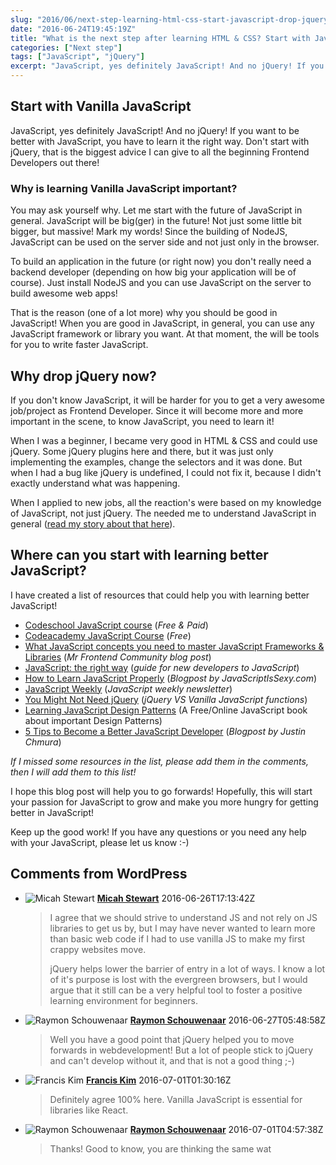 ```yaml
---
slug: "2016/06/next-step-learning-html-css-start-javascript-drop-jquery/"
date: "2016-06-24T19:45:19Z"
title: "What is the next step after learning HTML & CSS? Start with JavaScript, drop jQuery!"
categories: ["Next step"]
tags: ["JavaScript", "jQuery"]
excerpt: "JavaScript, yes definitely JavaScript! And no jQuery! If you want to be better with JavaScript, you..."
---
```


## Start with Vanilla JavaScript

JavaScript, yes definitely JavaScript! And no jQuery! If you want to be better with JavaScript, you have to learn it the right way. Don't start with jQuery, that is the biggest advice I can give to all the beginning Frontend Developers out there!

### Why is learning Vanilla JavaScript important?

You may ask yourself why. Let me start with the future of JavaScript in general. JavaScript will be big(ger) in the future! Not just some little bit bigger, but massive! Mark my words! Since the building of NodeJS, JavaScript can be used on the server side and not just only in the browser.

To build an application in the future (or right now) you don't really need a backend developer (depending on how big your application will be of course). Just install NodeJS and you can use JavaScript on the server to build awesome web apps!

That is the reason (one of a lot more) why you should be good in JavaScript! When you are good in JavaScript, in general, you can use any JavaScript framework or library you want. At that moment, the will be tools for you to write faster JavaScript.

## Why drop jQuery now?

If you don't know JavaScript, it will be harder for you to get a very awesome job/project as Frontend Developer. Since it will become more and more important in the scene, to know JavaScript, you need to learn it!

When I was a beginner, I became very good in HTML & CSS and could use jQuery. Some jQuery plugins here and there, but it was just only implementing the examples, change the selectors and it was done. But when I had a bug like jQuery is undefined, I could not fix it, because I didn't exactly understand what was happening.

When I applied to new jobs, all the reaction's were based on my knowledge of JavaScript, not just jQuery. The needed me to understand JavaScript in general ([read my story about that here](http://www.raymonschouwenaar.nl/junior-frontend-developer-needed-mentor-coach/)).

## Where can you start with learning better JavaScript?

I have created a list of resources that could help you with learning better JavaScript!

* [Codeschool JavaScript course](https://www.codeschool.com/learn/javascript) (_Free & Paid_)
* [Codeacademy JavaScript Course](https://www.codecademy.com/learn/javascript) (_Free_)
* [What JavaScript concepts you need to master JavaScript Frameworks & Libraries](http://blog.mrfrontend.org/2016/04/javascript-concepts-need-master-javascript-frameworks-libraries/) (_Mr Frontend Community blog post_)
* [JavaScript: the right way](http://jstherightway.org/) (_guide for new developers to JavaScript_)
* [How to Learn JavaScript Properly](http://javascriptissexy.com/how-to-learn-javascript-properly/) (_Blogpost by JavaScriptIsSexy.com_)
* [JavaScript Weekly](http://javascriptweekly.com/) (_JavaScript weekly newsletter_)
* [You Might Not Need jQuery](http://youmightnotneedjquery.com/) (_jQuery VS Vanilla JavaScript functions_)
* [Learning JavaScript Design Patterns](https://addyosmani.com/resources/essentialjsdesignpatterns/book/) (A Free/Online JavaScript book about important Design Patterns)
* [5 Tips to Become a Better JavaScript Developer](http://justinchmura.com/2014/08/20/become-a-better-javascript-developer/) (_Blogpost by Justin Chmura_)

_If I missed some resources in the list, please add them in the comments, then I will add them to this list!_

I hope this blog post will help you to go forwards! Hopefully, this will start your passion for JavaScript to grow and make you more hungry for getting better in JavaScript!

Keep up the good work! If you have any questions or you need any help with your JavaScript, please let us know :-)

## Comments from WordPress

* ![Micah Stewart](https://www.gravatar.com/avatar/5e68e8c7aa10ee53883f8742090e479b?d=identicon) **[Micah Stewart](https://plus.google.com/+MicahStewartcodes)** 2016-06-26T17:13:42Z
  > I agree that we should strive to understand JS and not rely on JS libraries to get us by, but I may have never wanted to learn more than basic web code if I had to use vanilla JS to make my first crappy websites move. 
  > 
  > 
  > 
  > jQuery helps lower the barrier of entry in a lot of ways. I know a lot of it's purpose is lost with the evergreen browsers, but I would argue that it still can be a very helpful tool to foster a positive learning environment for beginners.
* ![Raymon Schouwenaar](https://www.gravatar.com/avatar/4db35d87bbd24ec55769e066c4b5ff33?d=identicon) **[Raymon Schouwenaar](http://www.raymonschouwenaar.nl)** 2016-06-27T05:48:58Z
  > Well you have a good point that jQuery helped you to move forwards in webdevelopment! But a lot of people stick to jQuery and can't develop without it, and that is not a good thing ;-)
* ![Francis Kim](https://www.gravatar.com/avatar/8d9aba79be37c3e972c9d572ee7dc66b?d=identicon) **[Francis Kim](https://franciskim.co)** 2016-07-01T01:30:16Z
  > Definitely agree 100% here. Vanilla JavaScript is essential for libraries like React.
* ![Raymon Schouwenaar](https://www.gravatar.com/avatar/4db35d87bbd24ec55769e066c4b5ff33?d=identicon) **[Raymon Schouwenaar](http://www.raymonschouwenaar.nl)** 2016-07-01T04:57:38Z
  > Thanks! Good to know, you are thinking the same wat 

